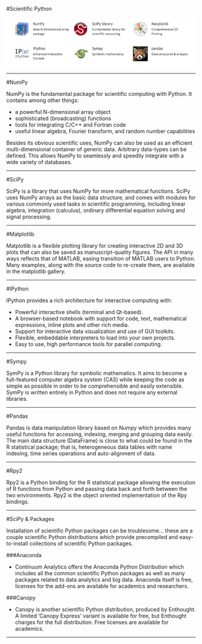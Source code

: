 #Scientific Python

![SciPy.org](../images/scipyorg.png)

---

#NumPy

NumPy is the fundamental package for scientific computing with Python. It contains among other things:

* a powerful N-dimensional array object
* sophisticated (broadcasting) functions
* tools for integrating C/C++ and Fortran code
* useful linear algebra, Fourier transform, and random number capabilities

Besides its obvious scientific uses, NumPy can also be used as an efficient multi-dimensional container of generic data. Arbitrary data-types can be defined. This allows NumPy to seamlessly and speedily integrate with a wide variety of databases.

---

#SciPy

SciPy is a library that uses NumPy for more mathematical functions. SciPy uses NumPy arrays as the basic data structure, and comes with modules for various commonly used tasks in scientific programming, including linear algebra, integration (calculus), ordinary differential equation solving and signal processing.

---
#Matplotlib

Matplotlib is a flexible plotting library for creating interactive 2D and 3D plots that can also be saved as manuscript-quality figures. The API in many ways reflects that of MATLAB, easing transition of MATLAB users to Python. Many examples, along with the source code to re-create them, are available in the matplotlib gallery.

---
#IPython

IPython provides a rich architecture for interactive computing with:

* Powerful interactive shells (terminal and Qt-based).
* A browser-based notebook with support for code, text, mathematical expressions, inline plots and other rich media.
* Support for interactive data visualization and use of GUI toolkits.
* Flexible, embeddable interpreters to load into your own projects.
* Easy to use, high performance tools for parallel computing.

---
#Sympy

SymPy is a Python library for symbolic mathematics. It aims to become a full-featured computer algebra system (CAS) while keeping the code as simple as possible in order to be comprehensible and easily extensible. SymPy is written entirely in Python and does not require any external libraries.

---

#Pandas

Pandas is data manipulation library based on Numpy which provides many useful functions for accessing, indexing, merging and grouping data easily. The main data structure (DataFrame) is close to what could be found in the R statistical package; that is, heterogeneous data tables with name indexing, time series operations and auto-alignment of data.

---

#Rpy2

Rpy2 is a Python binding for the R statistical package allowing the execution of R functions from Python and passing data back and forth between the two environments. Rpy2 is the object oriented implementation of the Rpy bindings.

---
#SciPy & Packages

Installation of scientific Python packages can be troublesome... these are a couple scientific Python distributions which provide precompiled and easy-to-install collections of scientific Python packages.

###Anaconda

* Continuum Analytics offers the Anaconda Python Distribution which includes all the common scientific Python packages as well as many packages related to data analytics and big data. Anaconda itself is free, licenses for the add-ons are available for academics and researchers.

###Canopy

* Canopy is another scientific Python distribution, produced by Enthought. A limited ‘Canopy Express’ variant is available for free, but Enthought charges for the full distribution. Free licenses are available for academics.

---

